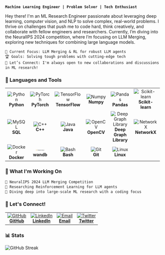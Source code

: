 **`Machine Learning Engineer | Problem Solver | Tech Enthusiast`**

Hey there! I'm an ML Research Engineer passionate about leveraging deep learning, computer vision, and NLP to solve complex, real-world problems. I thrive on challenges that push me to code hard, think creatively, and collaborate with fellow engineers and researchers. Currently, I’m diving into the NeuralIPS 2024 competition, where I’m focusing on LLM Merging, exploring new techniques for combining large language models.

    🧠 Current Focus: LLM Merging & RL for robust LLM agents
    🏆 Goals: Solving tough problems with cutting-edge tech
    💬 Let’s Connect: I'm always open to new collaborations and discussions in ML research!

### 🧰 Languages and Tools

<table>
  <tr>
    <td align="center" width="150px">
      <img alt="Python" width="30px" src="https://cdn.jsdelivr.net/gh/devicons/devicon/icons/python/python-plain.svg" />
      <br /> <strong>Python</strong>
    </td>
    <td align="center" width="150px">
      <img alt="PyTorch" width="30px" src="https://cdn.jsdelivr.net/gh/devicons/devicon/icons/pytorch/pytorch-original.svg" />
      <br /> <strong>PyTorch</strong>
    </td>
    <td align="center" width="150px">
      <img alt="TensorFlow" width="30px" src="https://cdn.jsdelivr.net/gh/devicons/devicon/icons/tensorflow/tensorflow-original.svg" />
      <br /> <strong>TensorFlow</strong>
    </td>
    <td align="center" width="150px">
      <img alt="Numpy" width="30px" src="https://cdn.jsdelivr.net/gh/devicons/devicon/icons/numpy/numpy-original.svg" />
      <br /> <strong>Numpy</strong>
    </td>
    <td align="center" width="150px">
      <img alt="Pandas" width="30px" src="https://cdn.jsdelivr.net/gh/devicons/devicon/icons/pandas/pandas-original.svg" />
      <br /> <strong>Pandas</strong>
    </td>
    <td align="center" width="150px">
      <img alt="Scikit-learn" width="30px" src="https://raw.githubusercontent.com/valohai/ml-logos/d8dfb916e50a93a41f3b1ed2ca7bd3dbc77030a2/scikit-learn.svg" />
      <br /> <strong>Scikit-learn</strong>
    </td>
  </tr>

  <tr>
    <td align="center" width="150px">
      <img alt="MySQL" width="30px" src="https://cdn.jsdelivr.net/gh/devicons/devicon/icons/mysql/mysql-plain-wordmark.svg" />
      <br /> <strong>SQL</strong>
    </td>
    <td align="center" width="150px">
      <img alt="C++" width="30px" src="https://cdn.jsdelivr.net/gh/devicons/devicon/icons/cplusplus/cplusplus-original.svg" />
      <br /> <strong>C++</strong>
    </td>
    <td align="center" width="150px">
      <img alt="Java" width="30px" src="https://cdn.jsdelivr.net/gh/devicons/devicon/icons/java/java-original-wordmark.svg" />
      <br /> <strong>Java</strong>
    </td>
    <td align="center" width="150px">
      <img alt="OpenCV" width="30px" src="https://cdn.jsdelivr.net/gh/devicons/devicon/icons/opencv/opencv-original.svg" />
      <br /> <strong>OpenCV</strong>
    </td>
    <td align="center" width="150px">
      <img alt="Deep Graph Library" width="30px" src="http://data.dgl.ai/asset/logo.jpg" />
      <br /> <strong>Deep Graph Library</strong>
    </td>
    <td align="center" width="150px">
      <img alt="NetworkX" width="30px" src="https://cdn.jsdelivr.net/gh/devicons/devicon/icons/networkx/networkx-original-wordmark.svg" />
      <br /> <strong>NetworkX</strong>
    </td>
  </tr>

  <tr>
    <td align="center" width="150px">
      <img alt="Docker" width="30px" src="https://cdn.jsdelivr.net/gh/devicons/devicon/icons/docker/docker-original.svg" />
      <br /> <strong>Docker</strong>
    </td>
    <td align="center" width="150px">
      <img alt="WandB" width="30px" src="https://raw.githubusercontent.com/wandb/wandb/main/assets/logo-light.svg#gh-light-mode-only" />
      <br /> <strong>wandb</strong>
    </td>
    <td align="center" width="150px">
      <img alt="Bash" width="30px" src="https://cdn.jsdelivr.net/gh/devicons/devicon/icons/bash/bash-original.svg" />
      <br /> <strong>Bash</strong>
    </td>
    <td align="center" width="150px">
      <img alt="Git" width="30px" src="https://cdn.jsdelivr.net/gh/devicons/devicon/icons/git/git-original.svg" />
      <br /> <strong>Git</strong>
    </td>
    <td align="center" width="150px">
      <img alt="Linux" width="30px" src="https://cdn.jsdelivr.net/gh/devicons/devicon/icons/linux/linux-original.svg" />
      <br /> <strong>Linux</strong>
    </td>
  </tr>
</table>

### 🚀 What I'm Working On
    🏅 NeuralIPS 2024 LLM Merging Competition
    🤖 Researching Reinforcement Learning for LLM agents
    🔬 Diving deep into large-scale ML research with a coding focus


### 🌟 Let's Connect!
<table> <tr> <td align="center"> <a href="https://github.com/sushant-97" target="_blank"> <img alt="GitHub" width="40px" src="https://cdn.jsdelivr.net/gh/devicons/devicon/icons/github/github-original.svg" /> <br /> <strong>GitHub</strong> </a> </td> <td align="center"> <a href="https://www.linkedin.com/in/spargaonkar/" target="_blank"> <img alt="LinkedIn" width="40px" src="https://cdn.jsdelivr.net/gh/devicons/devicon/icons/linkedin/linkedin-original.svg" /> <br /> <strong>LinkedIn</strong> </a> </td> <td align="center"> <a href="mailto:sushant.pargaonkar97.com" target="_blank"> <img alt="Email" width="40px" src="https://cdn.jsdelivr.net/gh/devicons/devicon/icons/google/google-original.svg" /> <br /> <strong>Email</strong> </a> </td> <td align="center"> <a href="https://twitter.com/sushant_p18" target="_blank"> <img alt="Twitter" width="40px" src="https://cdn.jsdelivr.net/gh/devicons/devicon/icons/twitter/twitter-original.svg" /> <br /> <strong>Twitter</strong> </a> </td> </tr> </table>

### 📊 Stats

<!-- ![Sushant's Open Source GitHub stats](https://github-readme-stats.vercel.app/api?username=sushant-97&show_icons=true&theme=gruvbox) -->

![GitHub Streak](https://streak-stats.demolab.com/?user=sushant-97&theme=gruvbox&border_radius=4.5)
